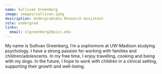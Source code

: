 ```yaml
---
name: Sullivan Greenberg
image: images/sullivan.jpeg
description: Undergraduate Research Assistant
role: undergrad
links:
  email: slgreenberg2@wisc.edu
---
```


My name is Sullivan Greenberg, I’m a sophomore at UW-Madison studying psychology. I have a strong passion for working with families and children/adolescents. In my free time, I enjoy travelling, cooking and being with my dogs. In the future, I hope to work with children in a clinical setting, supporting their growth and well-being.
